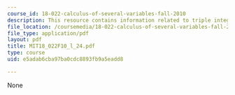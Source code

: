 ```yaml
---
course_id: 18-022-calculus-of-several-variables-fall-2010
description: This resource contains information related to triple integrals.
file_location: /coursemedia/18-022-calculus-of-several-variables-fall-2010/e5adab6cba97ba0cdc8893fb9a5eadd8_MIT18_022F10_l_24.pdf
file_type: application/pdf
layout: pdf
title: MIT18_022F10_l_24.pdf
type: course
uid: e5adab6cba97ba0cdc8893fb9a5eadd8

---
```

None